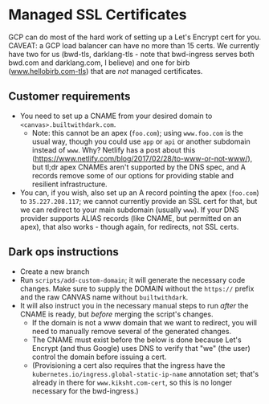 Managed SSL Certificates
========================

GCP can do most of the hard work of setting up a Let's Encrypt cert for you.
CAVEAT: a GCP load balancer can have no more than 15 certs. We currently have
two for us (bwd-tls, darklang-tls - note that bwd-ingress serves both bwd.com
and darklang.com, I believe) and one for birb (www.hellobirb.com-tls) that are
_not_ managed certificates.

## Customer requirements
- You need to set up a CNAME from your desired domain to
  `<canvas>.builtwithdark.com`.
  - Note: this cannot be an apex (`foo.com`); using `www.foo.com` is the usual
    way, though you could use `app` or `api` or another subdomain instead of
    `www`. Why? Netlify has a post about this
    (https://www.netlify.com/blog/2017/02/28/to-www-or-not-www/), but tl;dr apex
    CNAMEs aren't supported by the DNS spec, and A records remove some of our
    options for providing stable and resilient infrastructure.
- You can, if you wish, also set up an A record pointing the apex (`foo.com`) to
  `35.227.208.117`; we cannot currently provide an SSL cert for that, but we can
  redirect to your main subdomain (usually `www`). If your DNS provider supports
  ALIAS records (like CNAME, but permitted on an apex), that also works - though
  again, for redirects, not SSL certs.

## Dark ops instructions
- Create a new branch
- Run `scripts/add-custom-domain`; it will generate the necessary code changes.
  Make sure to supply the DOMAIN without the `https://` prefix and the raw CANVAS name without `builtwithdark`.
- It will also instruct you in the necessary manual steps to run _after_ the
  CNAME is ready, but _before_ merging the script's changes.
  - If the domain is not a www domain that we want to redirect, you will need to manually remove several of the generated changes.
  - The CNAME must exist before the below is done because Let's Encrypt (and
    thus Google) uses DNS to verify that "we" (the user) control the domain
    before issuing a cert.
  - (Provisioning a cert also requires that the ingress have the
    `kubernetes.io/ingress.global-static-ip-name` annotation set; that's already
    in there for `www.kiksht.com-cert`, so this is no longer necessary for the
    bwd-ingress.)
